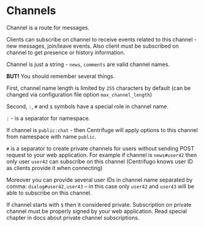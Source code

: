 # Channels

Channel is a route for messages.

Clients can subscribe on channel to receive events related to this channel - new
messages, join/leave events. Also client must be subscribed on channel to get
presence or history information.

Channel is just a string - ``news``, ``comments`` are valid channel names.

**BUT!** You should remember several things.

First, channel name length is limited by `255` characters by default (can
be changed via configuration file option `max_channel_length`)

Second, `:`, `#` and `$` symbols have a special role in channel name.

``:`` - is a separator for namespace.

If channel is `public:chat` - then Centrifuge will apply options to this channel
from namespace with name `public`.

`#` is a separator to create private channels for users without sending POST request to
your web application. For example if channel is `news#user42` then only user `user42`
can subscribe on this channel (Centrifugo knows user ID as clients provide it when connecting)

Moreover you can provide several user IDs in channel name separated by comma: `dialog#user42,user43` –
in this case only `user42` and `user43` will be able to subscribe on this channel.

If channel starts with `$` then it considered private. Subscription on private channel
must be properly signed by your web application. Read special chapter in docs about
private channel subscriptions.
